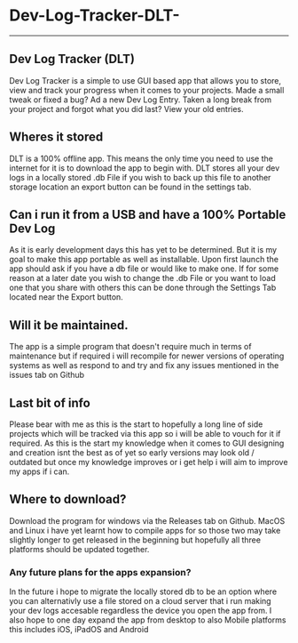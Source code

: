 # Dev-Log-Tracker-DLT-

---

## Dev Log Tracker (DLT)

Dev Log Tracker is a simple to use GUI based app that allows you to store, view and track your progress when it comes to your projects. Made a small tweak or fixed a bug? Ad a new Dev Log Entry. Taken a long break from your project and forgot what you did last? View your old entries. 

## Wheres it stored

DLT is a 100% offline app. This means the only time you need to use the internet for it is to download the app to begin with. DLT stores all your dev logs in a locally stored .db File if you wish to back up this file to another storage location an export button can be found in the settings tab.

## Can i run it from a USB and have a 100% Portable Dev Log

As it is early development days this has yet to be determined. But it is my goal to make this app portable as well as installable. Upon first launch the app should ask if you have a db file or would like to make one. If for some reason at a later date you wish to change the .db File or you want to load one that you share with others this can be done through the Settings Tab located near the Export button.

## Will it be maintained.

The app is a simple program that doesn't require much in terms of maintenance but if required i will recompile for newer versions of operating systems as well as respond to and try and fix any issues mentioned in the issues tab on Github

## Last bit of info

Please bear with me as this is the start to hopefully a long line of side projects which will be tracked via this app so i will be able to vouch for it if required. As this is the start my knowledge when it comes to GUI designing and creation isnt the best as of yet so early versions may look old / outdated but once my knowledge improves or i get help i will aim to improve my apps if i can.


## Where to download?

Download the program for windows via the Releases tab on Github. MacOS and Linux i have yet learnt how to compile apps for so those two may take slightly longer to get released in the beginning but hopefully all three platforms should be updated together.

### Any future plans for the apps expansion?

In the future i hope to migrate the locally stored db to be an option where you can alternativly use a file stored on a cloud server that i run making your dev logs accesable regardless the device you open the app from.
I also hope to one day expand the app from desktop to also Mobile platforms this includes iOS, iPadOS and Android

